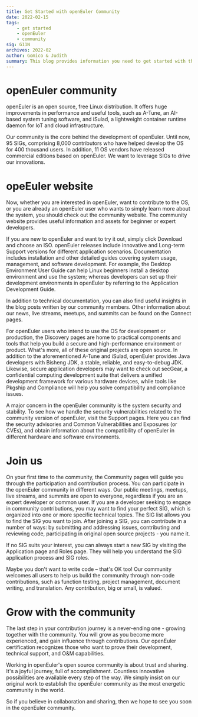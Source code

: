 ```yaml
---
title: Get Started with openEuler Community
date: 2022-02-15
tags: 
    - get started
    - openEuler
    - community
sig: G11N
archives: 2022-02
author: Gomico & Judith
summary: This blog provides information you need to get started with the openEuler community quickly.
---
```






# openEuler community
openEuler is an open source, free Linux distribution. It offers huge improvements in performance and useful tools, such as A-Tune, an AI-based system tuning software, and iSulad, a lightweight container runtime daemon for IoT and cloud infrastructure.

Our community is the core behind the development of openEuler. Until now, 95 SIGs, comprising 8,000 contributors who have helped develop the OS for 400 thousand users. In addition, 11 OS vendors have released commercial editions based on openEuler. We want to leverage SIGs to drive our innovations.
# opeEuler website
Now, whether you are interested in openEuler, want to contribute to the OS, or you are already an openEuler user who wants to simply learn more about the system, you should check out the community website. The community website provides useful information and assets for beginner or expert developers.

If you are new to openEuler and want to try it out, simply click Download and choose an ISO. openEuler releases include innovative and Long-term Support versions for different application scenarios. Documentation includes installation and other detailed guides covering system usage, management, and software development. For example, the Desktop Environment User Guide can help Linux beginners install a desktop environment and use the system; whereas developers can set up their development environments in openEuler by referring to the Application Development Guide.

In addition to technical documentation, you can also find useful insights in the blog posts written by our community members. Other information about our news, live streams, meetups, and summits can be found on the Connect pages.

For openEuler users who intend to use the OS for development or production, the Discovery pages are home to practical components and tools that help you build a secure and high-performance environment or product. What's more, all of these original projects are open source. In addition to the aforementioned A-Tune and iSulad, openEuler provides Java developers with Bisheng JDK, a stable, reliable, and easy-to-debug JDK. Likewise, secure application developers may want to check out secGear, a confidential computing development suite that delivers a unified development framework for various hardware devices, while tools like Pkgship and Compliance will help you solve compatibility and compliance issues.

A major concern in the openEuler community is the system security and stability. To see how we handle the security vulnerabilities related to the community version of openEuler, visit the Support pages. Here you can find the security advisories and Common Vulnerabilities and Exposures (or CVEs), and obtain information about the compatibility of openEuler in different hardware and software environments.
# Join us
On your first time to the community, the Community pages will guide you through the participation and contribution process. You can participate in the openEuler community in different ways. Our public meetings, meetups, live streams, and summits are open to everyone, regardless if you are an expert developer or common user. If you are a developer seeking to engage in community contributions, you may want to find  your perfect SIG, which is organized into one or more specific technical topics. The SIG list allows you to find the SIG you want to join. After joining a SIG, you can contribute in a number of ways: by submitting and addressing issues, contributing and reviewing code, participating in original open source projects - you name it.

If no SIG suits your interest, you can always start a new SIG by visiting the Application page and Roles page. They will help you understand the SIG application process and SIG roles.

Maybe you don't want to write code – that's OK too! Our community welcomes all users to help us build the community through non-code contributions, such as function testing, project management, document writing, and translation. Any contribution, big or small, is valued.
# Grow with the community
The last step in your contribution journey is a never-ending one - growing together with the community. You will grow as you become more experienced, and gain influence through contributions. Our openEuler certification recognizes those who want to prove their development, technical support, and O&M capabilities.

Working in openEuler's open source community is about trust and sharing. It's a joyful journey, full of accomplishment. Countless innovative possibilities are available every step of the way. We simply insist on our original work to establish the openEuler community as the most energetic community in the world. 

So if you believe in collaboration and sharing, then we hope to see you soon in the openEuler community.

